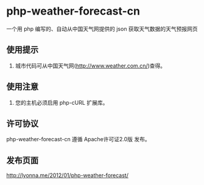 php-weather-forecast-cn
=======================

一个用 php 编写的、自动从中国天气网提供的 json 获取天气数据的天气预报网页

使用提示
--------
1. 城市代码可从中国天气网(http://www.weather.com.cn/)查得。


使用注意
--------
1. 您的主机必须启用 php-cURL 扩展库。

许可协议
--------
php-weather-forecast-cn 遵循 Apache许可证2.0版 发布。

发布页面
--------
http://lyonna.me/2012/01/php-weather-forecast/
